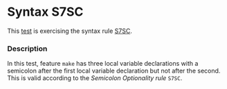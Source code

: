 # Syntax S7SC

This [test](.) is exercising the syntax rule [S7SC](../Readme.md).

### Description

In this test, feature `make` has three local variable declarations with a semicolon after the first local variable declaration but not after the second. This is valid according to the *Semicolon Optionality rule* `S7SC`.
